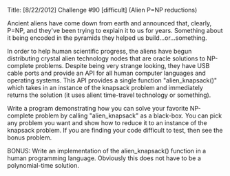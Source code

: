 Title: [8/22/2012] Challenge #90 [difficult] (Alien P=NP reductions)

Ancient aliens have come down from earth and announced that, clearly, P=NP, and they've been trying to explain it to us for years.  Something about it being encoded in the pyramids they helped us build...or...something.

In order to help human scientific progress, the aliens have begun distributing crystal alien technology nodes that are oracle solutions to NP-complete problems.  Despite being very strange looking, they have USB cable ports and provide an API for all human computer languages and operating systems.  This API provides a single 
function "alien_knapsack()" which takes in an instance of the knapsack problem and immediately returns the solution (it uses alient time-travel technology or something).

Write a program demonstrating how you can solve your favorite NP-complete problem by calling "alien_knapsack" as a black-box.  You can pick any problem you want and show how to reduce it to an instance of the knapsack problem.  If you are finding your code difficult to test, then see the bonus problem.

BONUS:  Write an implementation of the alien_knapsack() function in a human programming language.  Obviously this does not have to be a polynomial-time solution.